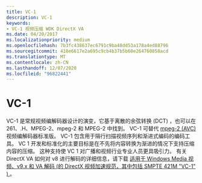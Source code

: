 ```yaml
---
title: VC-1
description: VC-1
keywords:
- VC-1 视频压缩 WDK DirectX VA
ms.date: 04/20/2017
ms.localizationpriority: medium
ms.openlocfilehash: 7b3fc438637ec6791c9ba48dd53a178a4ed88796
ms.sourcegitcommit: 418e6617e2a695c9cb4b37b5b60e264760858acd
ms.translationtype: MT
ms.contentlocale: zh-CN
ms.lasthandoff: 12/07/2020
ms.locfileid: "96822441"
---
```

# <a name="vc-1"></a>VC-1


VC-1 是常规视频编解码器设计的演变，它基于离散的余弦转换 (DCT) ，也可以在261、.H、MPEG-2、mpeg-2 和 MPEG-2 中找到。 VC-1 可替代 [mpeg-2 (AVC) ](mpeg-4-avc--h-264-.md) 视频编解码器标准版。 VC-1 包含用于隔行扫描视频序列和渐进式编码的编码工具。 VC 1 开发和标准化的主要目标是在不先将内容转换为渐进的情况下支持压缩内容的压缩。 这种支持使 VC 1 对广播和视频行业专业人员更具吸引力。 有关 DirectX VA 如何对 v8 进行解码的详细信息，请下载 [适用于 Windows Media 视频、v9.x 和 VA 解码 (的 DirectX 视频加速规范，其中包括 SMPTE 421M "VC-1" ) ](https://go.microsoft.com/fwlink/p/?linkid=141800)。

 

 





